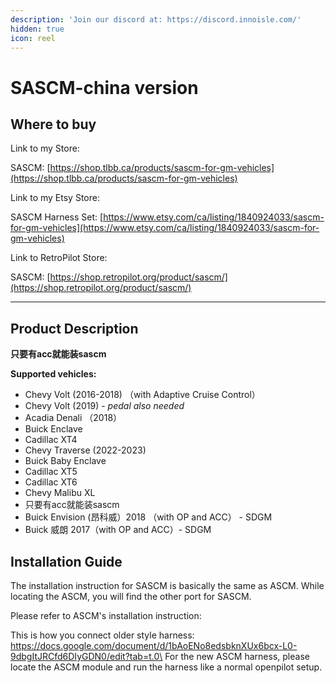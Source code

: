 ```yaml
---
description: 'Join our discord at: https://discord.innoisle.com/'
hidden: true
icon: reel
---
```


# SASCM-china version

## Where to buy

Link to my Store:&#x20;

SASCM: [https://shop.tlbb.ca/products/sascm-for-gm-vehicles](https://shop.tlbb.ca/products/sascm-for-gm-vehicles)

Link to my Etsy Store:

SASCM Harness Set: [https://www.etsy.com/ca/listing/1840924033/sascm-for-gm-vehicles](https://www.etsy.com/ca/listing/1840924033/sascm-for-gm-vehicles)

Link to RetroPilot Store:

SASCM: [https://shop.retropilot.org/product/sascm/](https://shop.retropilot.org/product/sascm/)

***

## Product Description

**只要有acc就能装sascm**

**Supported vehicles:**

* Chevy Volt (2016-2018)  （with Adaptive Cruise Control）
* Chevy Volt (2019) - _pedal also needed_
* Acadia Denali （2018）
* Buick Enclave
* Cadillac XT4
* Chevy Traverse  (2022-2023)
* Buick Baby Enclave
* Cadillac XT5
* Cadillac XT6
* Chevy Malibu XL
* 只要有acc就能装sascm
* Buick Envision (昂科威）2018 （with OP and ACC） - SDGM&#x20;
* Buick 威朗 2017（with OP and ACC）- SDGM

###



## Installation Guide

The installation instruction for SASCM is basically the same as ASCM. While locating the ASCM, you will find the other port for SASCM.

Please refer to ASCM's installation instruction:

This is how you connect older style harness: https://docs.google.com/document/d/1bAoENo8edsbknXUx6bcx-L0-9dbgItJRCfd6DIyGDN0/edit?tab=t.0\
For the new ASCM harness, please locate the ASCM module and run the harness like a normal openpilot setup.

